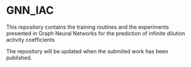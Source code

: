 # GNN_IAC
This repository contains the training routines and the experiments presented in  Graph Neural Networks for the prediction of infinite dilution activity coefficients

The repository will be updated when the submited work has been published.
